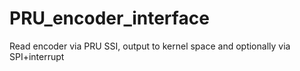 # PRU_encoder_interface
Read encoder via PRU SSI, output to kernel space and optionally via SPI+interrupt
